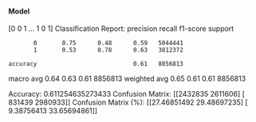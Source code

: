 #### Model
[0 0 1 ... 1 0 1]
Classification Report:
              precision    recall  f1-score   support

           0       0.75      0.48      0.59   5044441
           1       0.53      0.78      0.63   3812372

    accuracy                           0.61   8856813
   macro avg       0.64      0.63      0.61   8856813
weighted avg       0.65      0.61      0.61   8856813

Accuracy: 0.611254635273433
Confusion Matrix:
[[2432835 2611606]
 [ 831439 2980933]]
Confusion Matrix (%):
[[27.46851492 29.48697235]
 [ 9.38756413 33.65694861]]

